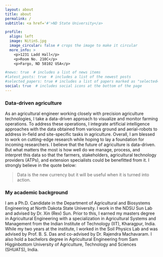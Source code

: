 ```yaml
---
layout: about
title: about
permalink: /
subtitle: <a href='#'>ND State University</a>

profile:
  align: left
  image: NitinS.jpg
  image_circular: false # crops the image to make it circular
  more_info: >
    <p>1231 Ladd Hall</p>
    <p>Room No. 210C</p>
    <p>Fargo, ND 58102 USA</p>

#news: true  # includes a list of news items
#latest_posts: true  # includes a list of the newest posts
#selected_papers: true # includes a list of papers marked as "selected={true}"
social: true  # includes social icons at the bottom of the page
---
```


### Data-driven agriculture

As an agricultural engineer working closely with precision agriculture technologies, I take a data-driven approach to visualize and monitor farming operations. To address these operations, I integrate artificial intelligence approaches with the data obtained from various ground and aerial-robots to address in-field and site-specific tasks in agriculture. Overall, I am blessed to work on cutting-edge research while hoping to lay a foundation for incoming researchers. I believe that the future of agriculture is data-driven. But what matters the most is how well do we manage, process, and interpret this data so that the farmers, stakeholders, agricultural technology providers (ATPs), and extension specialists could be benefitted from it. I strongly believe in the quote below:

> Data is the new currency but it will be useful when it is turned into action.

### My academic background

I am a Ph.D. Candidate in the Department of Agricultural and Biosystems Engineering at North Dakota State University. I work in the NDSU Sun Lab and advised by Dr. Xin (Rex) Sun. Prior to this, I earned my masters degree in Agricultural Engineering with a specialization in Agricultural Systems and Management from the Indian Institute of Technology (IIT), Kharagpur, India. While my two years at the institute, I worked in the Soil Physics Lab and was advised by Prof. B. S. Das and co-advised by Dr. Rajendra Machavaram. I also hold a bachelors degree in Agricultural Engineering from Sam Higginbottom University of Agriculture, Technology and Sciences (SHUATS), India.
